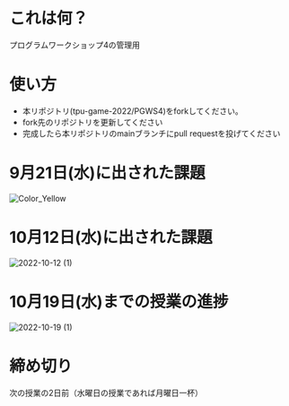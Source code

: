 # これは何？
プログラムワークショップ4の管理用

# 使い方

- 本リポジトリ(tpu-game-2022/PGWS4)をforkしてください。
- fork先のリポジトリを更新してください
- 完成したら本リポジトリのmainブランチにpull requestを投げてください

# 9月21日(水)に出された課題
![Color_Yellow](https://user-images.githubusercontent.com/71643403/191464509-11de66c8-bac0-49d6-abe6-62811e79413c.png)

# 10月12日(水)に出された課題
![2022-10-12 (1)](https://user-images.githubusercontent.com/71643403/195298667-8fca590c-bfe6-4039-8002-0dc5bddef8f8.png)


# 10月19日(水)までの授業の進捗
![2022-10-19 (1)](https://user-images.githubusercontent.com/71643403/196703027-ac78c4b3-2118-4430-a851-6d96fc1e5bd6.png)

# 締め切り
次の授業の2日前（水曜日の授業であれば月曜日一杯）
